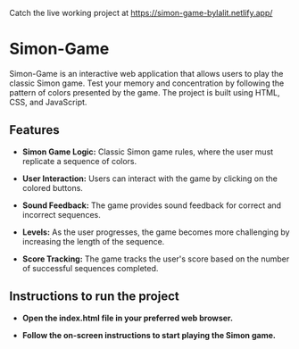 Catch the live working project at https://simon-game-bylalit.netlify.app/

# Simon-Game

Simon-Game is an interactive web application that allows users to play the classic Simon game. Test your memory and concentration by following the pattern of colors presented by the game. The project is built using HTML, CSS, and JavaScript.

## Features

- **Simon Game Logic:** Classic Simon game rules, where the user must replicate a sequence of colors.

- **User Interaction:** Users can interact with the game by clicking on the colored buttons.

- **Sound Feedback:** The game provides sound feedback for correct and incorrect sequences.

- **Levels:** As the user progresses, the game becomes more challenging by increasing the length of the sequence.

- **Score Tracking:** The game tracks the user's score based on the number of successful sequences completed.

## Instructions to run the project

- **Open the index.html file in your preferred web browser.** 

- **Follow the on-screen instructions to start playing the Simon game.** 
